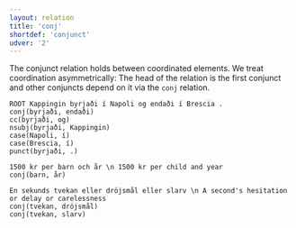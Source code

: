 ```yaml
---
layout: relation
title: 'conj'
shortdef: 'conjunct'
udver: '2'
---
```


The conjunct relation holds between coordinated elements. We treat
coordination asymmetrically: The head of the relation is the first
conjunct and other conjuncts depend on it via the `conj` relation.

~~~ sdparse
ROOT Kappingin byrjaði í Napoli og endaði í Brescia .
conj(byrjaði, endaði)
cc(byrjaði, og)
nsubj(byrjaði, Kappingin)
case(Napoli, í)
case(Brescia, í)
punct(byrjaði, .)
~~~

~~~ sdparse
1500 kr per barn och år \n 1500 kr per child and year
conj(barn, år)
~~~

~~~ sdparse
En sekunds tvekan eller dröjsmål eller slarv \n A second's hesitation or delay or carelessness
conj(tvekan, dröjsmål)
conj(tvekan, slarv)
~~~
<!-- Interlanguage links updated Po 6. listopadu 2023, 21:42:40 CET -->
